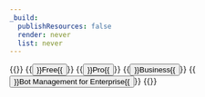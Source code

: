 ```yaml
---
_build:
  publishResources: false
  render: never
  list: never
---
```


{{<button-group>}}
  {{<button type="primary" href="/bots/plans/free/">}}Free{{</button>}}
  {{<button type="primary" href="/bots/plans/pro/">}}Pro{{</button>}}
  {{<button type="primary" href="/bots/plans/biz-and-ent/">}}Business{{</button>}}
  {{<button type="primary" href="/bots/plans/bm-subscription/">}}Bot Management for Enterprise{{</button>}}
{{</button-group>}}
